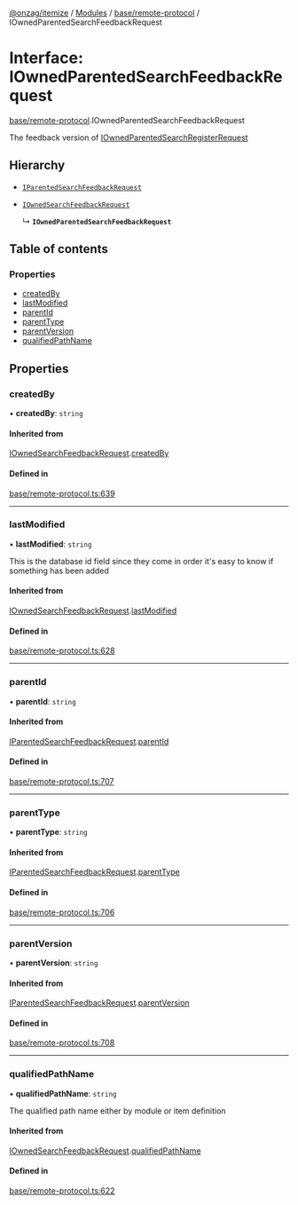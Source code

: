 [@onzag/itemize](../README.md) / [Modules](../modules.md) / [base/remote-protocol](../modules/base_remote_protocol.md) / IOwnedParentedSearchFeedbackRequest

# Interface: IOwnedParentedSearchFeedbackRequest

[base/remote-protocol](../modules/base_remote_protocol.md).IOwnedParentedSearchFeedbackRequest

The feedback version of [IOwnedParentedSearchRegisterRequest](base_remote_protocol.IOwnedParentedSearchRegisterRequest.md)

## Hierarchy

- [`IParentedSearchFeedbackRequest`](base_remote_protocol.IParentedSearchFeedbackRequest.md)

- [`IOwnedSearchFeedbackRequest`](base_remote_protocol.IOwnedSearchFeedbackRequest.md)

  ↳ **`IOwnedParentedSearchFeedbackRequest`**

## Table of contents

### Properties

- [createdBy](base_remote_protocol.IOwnedParentedSearchFeedbackRequest.md#createdby)
- [lastModified](base_remote_protocol.IOwnedParentedSearchFeedbackRequest.md#lastmodified)
- [parentId](base_remote_protocol.IOwnedParentedSearchFeedbackRequest.md#parentid)
- [parentType](base_remote_protocol.IOwnedParentedSearchFeedbackRequest.md#parenttype)
- [parentVersion](base_remote_protocol.IOwnedParentedSearchFeedbackRequest.md#parentversion)
- [qualifiedPathName](base_remote_protocol.IOwnedParentedSearchFeedbackRequest.md#qualifiedpathname)

## Properties

### createdBy

• **createdBy**: `string`

#### Inherited from

[IOwnedSearchFeedbackRequest](base_remote_protocol.IOwnedSearchFeedbackRequest.md).[createdBy](base_remote_protocol.IOwnedSearchFeedbackRequest.md#createdby)

#### Defined in

[base/remote-protocol.ts:639](https://github.com/onzag/itemize/blob/f2db74a5/base/remote-protocol.ts#L639)

___

### lastModified

• **lastModified**: `string`

This is the database id field
since they come in order it's easy to know if
something has been added

#### Inherited from

[IOwnedSearchFeedbackRequest](base_remote_protocol.IOwnedSearchFeedbackRequest.md).[lastModified](base_remote_protocol.IOwnedSearchFeedbackRequest.md#lastmodified)

#### Defined in

[base/remote-protocol.ts:628](https://github.com/onzag/itemize/blob/f2db74a5/base/remote-protocol.ts#L628)

___

### parentId

• **parentId**: `string`

#### Inherited from

[IParentedSearchFeedbackRequest](base_remote_protocol.IParentedSearchFeedbackRequest.md).[parentId](base_remote_protocol.IParentedSearchFeedbackRequest.md#parentid)

#### Defined in

[base/remote-protocol.ts:707](https://github.com/onzag/itemize/blob/f2db74a5/base/remote-protocol.ts#L707)

___

### parentType

• **parentType**: `string`

#### Inherited from

[IParentedSearchFeedbackRequest](base_remote_protocol.IParentedSearchFeedbackRequest.md).[parentType](base_remote_protocol.IParentedSearchFeedbackRequest.md#parenttype)

#### Defined in

[base/remote-protocol.ts:706](https://github.com/onzag/itemize/blob/f2db74a5/base/remote-protocol.ts#L706)

___

### parentVersion

• **parentVersion**: `string`

#### Inherited from

[IParentedSearchFeedbackRequest](base_remote_protocol.IParentedSearchFeedbackRequest.md).[parentVersion](base_remote_protocol.IParentedSearchFeedbackRequest.md#parentversion)

#### Defined in

[base/remote-protocol.ts:708](https://github.com/onzag/itemize/blob/f2db74a5/base/remote-protocol.ts#L708)

___

### qualifiedPathName

• **qualifiedPathName**: `string`

The qualified path name either by module
or item definition

#### Inherited from

[IOwnedSearchFeedbackRequest](base_remote_protocol.IOwnedSearchFeedbackRequest.md).[qualifiedPathName](base_remote_protocol.IOwnedSearchFeedbackRequest.md#qualifiedpathname)

#### Defined in

[base/remote-protocol.ts:622](https://github.com/onzag/itemize/blob/f2db74a5/base/remote-protocol.ts#L622)
